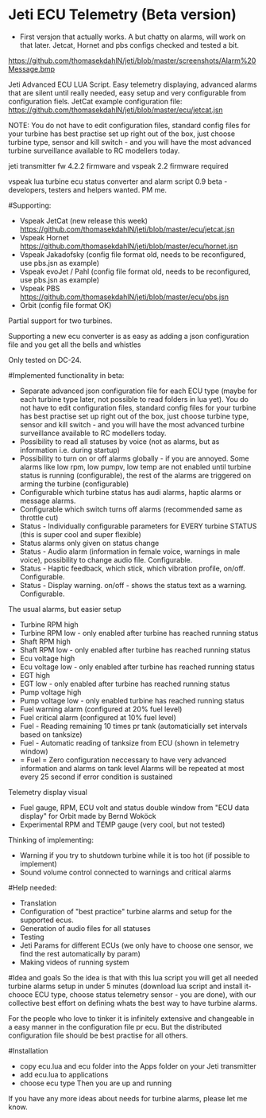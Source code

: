 # Jeti ECU Telemetry (Beta version)
- First versjon that actually works. A but chatty on alarms, will work on that later. Jetcat, Hornet and pbs configs checked and tested a bit.

https://github.com/thomasekdahlN/jeti/blob/master/screenshots/Alarm%20Message.bmp

Jeti Advanced ECU LUA Script. Easy telemetry displaying, advanced alarms that are silent until really needed, easy setup and very configurable from configuration fiels. JetCat example configuration file: https://github.com/thomasekdahlN/jeti/blob/master/ecu/jetcat.jsn

NOTE: You do not have to edit configuration files, standard config files for your turbine has best practise set up right out of the box, just choose turbine type, sensor and kill switch - and you will have the most advanced turbine surveillance available to RC modellers today.

jeti transmitter fw 4.2.2 firmware and vspeak 2.2 firmware required

vspeak lua turbine ecu status converter and alarm script 0.9 beta - developers, testers and helpers wanted. PM me.

#Supporting:
- Vspeak JetCat (new release this week) https://github.com/thomasekdahlN/jeti/blob/master/ecu/jetcat.jsn
- Vspeak Hornet https://github.com/thomasekdahlN/jeti/blob/master/ecu/hornet.jsn
- Vspeak Jakadofsky (config file format old, needs to be reconfigured, use pbs.jsn as example)
- Vspeak evoJet / Pahl  (config file format old, needs to be reconfigured, use pbs.jsn as example)
- Vspeak PBS  https://github.com/thomasekdahlN/jeti/blob/master/ecu/pbs.jsn
- Orbit (config file format OK)

Partial support for two turbines.

Supporting a new ecu converter is as easy as adding a json configuration file and you get all the bells and whistles

Only tested on DC-24.

#Implemented functionality in beta:
- Separate advanced json configuration file for each ECU type (maybe for each turbine type later, not possible to read folders in lua yet). You do not have to edit configuration files, standard config files for your turbine has best practise set up right out of the box, just choose turbine type, sensor and kill switch - and you will have the most advanced turbine surveillance available to RC modellers today.
- Possibility to read all statuses by voice (not as alarms, but as information i.e. during startup)
- Possibility to turn on or off alarms globally - if you are annoyed. Some alarms like low rpm, low pumpv, low temp are not enabled until turbine status is running (configurable), the rest of the alarms are triggered on arming the turbine (configurable)
- Configurable which turbine status has audi alarms, haptic alarms or message alarms.
- Configurable which switch turns off alarms (recommended same as throttle cut)
- Status - Individually configurable parameters for EVERY turbine STATUS (this is super cool and super flexible)
- Status alarms only given on status change
- Status - Audio alarm (information in female voice, warnings in male voice), possibility to change audio file. Configurable.
- Status - Haptic feedback, which stick, which vibration profile, on/off. Configurable.
- Status - Display warning. on/off - shows the status text as a warning. Configurable.

The usual alarms, but easier setup
- Turbine RPM high
- Turbine RPM low - only enabled after turbine has reached running status 
- Shaft RPM high
- Shaft RPM low - only enabled after turbine has reached running status 
- Ecu voltage high
- Ecu voltage low - only enabled after turbine has reached running status 
- EGT high
- EGT low - only enabled after turbine has reached running status 
- Pump voltage high
- Pump voltage low - only enabled turbine has reached running status
- Fuel warning alarm (configured at 20% fuel level)
- Fuel critical alarm (configured at 10% fuel level)
- Fuel - Reading remaining 10 times pr tank (automaticially set intervals based on tanksize)
- Fuel - Automatic reading of tanksize from ECU (shown in telemetry window)
- = Fuel = Zero configuration neccessary to have very advanced information and alarms on tank level
Alarms will be repeated at most every 25 second if error condition is sustained

Telemetry display visual
- Fuel gauge, RPM, ECU volt and status double window  from "ECU data display" for Orbit made by Bernd Woköck
- Experimental RPM and TEMP gauge (very cool, but not tested)

Thinking of implementing:
- Warning if you try to shutdown turbine while it is too hot (if possible to implement)
- Sound volume control connected to warnings and critical alarms

#Help needed:
- Translation
- Configuration of "best practice" turbine alarms and setup for the supported ecus.
- Generation of audio files for all statuses
- Testing
- Jeti Params for different ECUs (we only have to choose one sensor, we find the rest automatically by param)
- Making videos of running system

#Idea and goals
So the idea is that with this lua script you will get all needed turbine alarms setup in under 5 minutes (download lua script and install it- chooce ECU type, choose status telemetry sensor - you are done), with our collective best effort on defining whats the best way to have turbine alarms.

For the people who love to tinker it is infinitely extensive and changeable in a easy manner in the configuration file pr ecu. But the distributed configuration file should be best practise for all others.

#Installation
- copy ecu.lua and ecu folder into the Apps folder on your Jeti transmitter
- add ecu.lua to applications
- choose ecu type
Then you are up and running


If you have any more ideas about needs for turbine alarms, please let me know.
